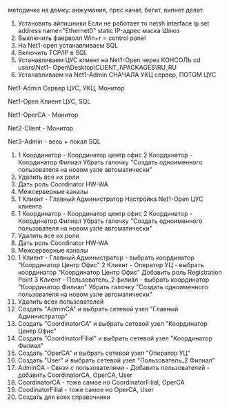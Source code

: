 методичка на демку: анжумания, прес качат, бегит, випнет делат.

1. Установить айпишники
Если не работает то netsh interface ip set address name="Ethernet0" static IP-адрес маска Шлюз
2. Выключить фаерволл
Win+r = control panel
3. На Net1-open устанавливаем SQL
4. Включить TCP/IP в SQL
5. Устанавливаем ЦУС клиент на Net1-Open через КОНСОЛЬ cd users\Net1-
Open\Desktop\CLIENT_I\PACKAGES\RU_RU
6. Устанавливаем на Net1-Admin СНАЧАЛА УКЦ сервер, ПОТОМ ЦУС


Net1-Admin Сервер ЦУС, УКЦ, Монитор

Net1-Open Клиент ЦУС, SQL

Net1-OperCA - Монитор

Net2-Client - Монитор

Net3-Admin - весь + локал SQL

1) 1 Координатор - Координатор центр офис
2 Координатор - Координатор Филиал
Убрать галочку "Создать одноименного пользователя на новом узле автоматически"
2) Удалить все их роли
3) Дать роль Coordinator HW-WA
4) Межсерверные каналы
5) 1 Клиент - Главный Администратор
Настройка Net1-Open ЦУС клиента
1) 1 Координатор - Координатор центр офис
2 Координатор - Координатор Филиал
Убрать галочку "Создать одноименного пользователя на новом узле автоматически"
2) Удалить все их роли
3) Дать роль Coordinator HW-WA
4) Межсерверные каналы
5) 1 Клиент - Главный Администратор - выбрать координатор "Координатор Центр Офис"
2 Клиент - Оператор УЦ - выбрать координатор "Координатор Центр Офис"
Добавить роль Registration Point
3 Клиент - Пользователь_2 филиал - выбрать координатор "Координатор Филиал"
Убрать галочку "Создать одноименного пользователя на новом узле автоматически"
6) Удалить всех пользователей
7) Создать "AdminСА" и выбрать сетевой узел "Главный Администратор"
8) Создать "CoordinatorCA" и выбрать сетевой узел "Координатор Центр Офис"
9) Создать "CoordinatorFilial" и выбрать сетевой узел "Координатор Филиал"
10) Создать "OperCA" и выбрать сетевой узел "Оператор УЦ"
11) Создать "User" и выбрать сетевой узел "Пользователь_2 Филиал"
12) AdminCA - Связи с пользователями - Добавить пользователей - добавить CoordinatorCA, 
OperCA, User
13) CoordinatorCA - тоже самое но CoordinatorFilial, OperCA
14) CoodinatorFilial - тоже самое но OperCA, User
15) Создать для всех справочники
